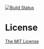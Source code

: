[![Build Status](https://travis-ci.org/flowerinthenight/rmq.svg?branch=master)](https://travis-ci.org/flowerinthenight/rmq)

# License

[The MIT License](./LICENSE.md)
